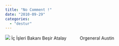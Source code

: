 ```yaml
---
title: "No Comment !"
date: "2010-09-29"
categories: 
  - "destur"
---
```


![](/uploads/2010/09/austin.jpeg) İç İşleri Bakanı Beşir Atalay           Orgeneral Austin
